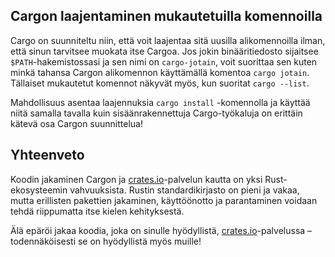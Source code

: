 ## Cargon laajentaminen mukautetuilla komennoilla

Cargo on suunniteltu niin, että voit laajentaa sitä uusilla alikomennoilla ilman, että sinun tarvitsee muokata itse Cargoa. Jos jokin binääritiedosto sijaitsee `$PATH`-hakemistossasi ja sen nimi on `cargo-jotain`, voit suorittaa sen kuten minkä tahansa Cargon alikomennon käyttämällä komentoa `cargo jotain`. Tällaiset mukautetut komennot näkyvät myös, kun suoritat `cargo --list`. 

Mahdollisuus asentaa laajennuksia `cargo install` -komennolla ja käyttää niitä samalla tavalla kuin sisäänrakennettuja Cargo-työkaluja on erittäin kätevä osa Cargon suunnittelua!

## Yhteenveto

Koodin jakaminen Cargon ja [crates.io](https://crates.io/)<!-- ignore -->-palvelun kautta on yksi Rust-ekosysteemin vahvuuksista. Rustin standardikirjasto on pieni ja vakaa, mutta erillisten pakettien jakaminen, käyttöönotto ja parantaminen voidaan tehdä riippumatta itse kielen kehityksestä. 

Älä epäröi jakaa koodia, joka on sinulle hyödyllistä, [crates.io](https://crates.io/)<!-- ignore -->-palvelussa – todennäköisesti se on hyödyllistä myös muille!
